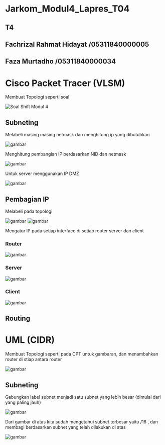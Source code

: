 # Jarkom_Modul4_Lapres_T04

## T4

## Fachrizal Rahmat Hidayat /05311840000005

## Faza Murtadho            /05311840000034


# Cisco Packet Tracer (VLSM)

Membuat Topologi seperti soal

![Soal Shift Modul 4](https://user-images.githubusercontent.com/55182321/101979863-4fb43000-3c93-11eb-9e5d-f58579fab160.png)

## Subneting 

Melabeli masing masing netmask dan menghitung ip yang dibutuhkan

![gambar](https://user-images.githubusercontent.com/55182321/101979953-247e1080-3c94-11eb-854a-ee6026edfec3.png)

Menghitung pembangian IP berdasarkan NID dan netmask

![gambar](https://user-images.githubusercontent.com/55182321/101980312-006ffe80-3c97-11eb-8f1d-36cd38c90ad2.png)

Untuk server menggunakan IP DMZ 

![gambar](https://user-images.githubusercontent.com/55182321/101980797-99ecdf80-3c9a-11eb-92a4-59dd40575dfe.png)

## Pembagian IP

Melabeli pada topologi

![gambar](https://user-images.githubusercontent.com/55182321/101980612-31e9c980-3c99-11eb-97f7-756d794165ef.png)
![gambar](https://user-images.githubusercontent.com/55182321/101980639-69587600-3c99-11eb-9731-360f0e1f54e3.png)

Mengatur IP pada setiap interface di setiap router server dan client

### Router
![gambar](https://user-images.githubusercontent.com/55182321/101980814-c43e9d00-3c9a-11eb-9e66-baec73e1bd5b.png)

### Server
![gambar](https://user-images.githubusercontent.com/55182321/101981118-26000680-3c9d-11eb-9306-e4a95d9de252.png)

### Client
![gambar](https://user-images.githubusercontent.com/55182321/101981142-5d6eb300-3c9d-11eb-8a23-6d6d329c804a.png)

## Routing 


# UML (CIDR)
Membuat Topologi seperti pada CPT untuk gambaran, dan menambahkan router di stiap antara router

![gambar](https://user-images.githubusercontent.com/55182321/101984612-273d2d80-3cb5-11eb-8d5b-c92728af4291.png)


## Subneting 

Gabungkan label subnet menjadi satu subnet yang lebih besar (dimulai dari yang paling jauh)

![gambar](https://user-images.githubusercontent.com/55182321/101981935-f5bb6680-3ca2-11eb-9f67-4826912c3fd9.png)

Dari gambar di atas kita sudah mengetahui subnet terbesar yaitu /16 , dan membagi berdasarkan subnet yang telah dilakukan di atas

![gambar](https://user-images.githubusercontent.com/55182321/101982017-7a0de980-3ca3-11eb-9b25-d29d79f30b28.png)


